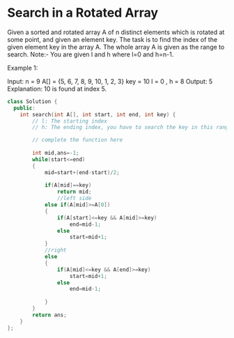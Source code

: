 # Search in a Rotated Array

Given a sorted and rotated array A of n distinct elements which is rotated at some point, and given an element key. The task is to find the index of the given element key in the array A. The whole array A is given as the range to search.
Note:- You are given l and h where l=0 and h=n-1.

Example 1:

Input:
n = 9
A[] = {5, 6, 7, 8, 9, 10, 1, 2, 3}
key = 10
l = 0 , h = 8
Output:
5
Explanation: 
10 is found at index 5.
```c++
class Solution {
  public:
    int search(int A[], int start, int end, int key) {
        // l: The starting index
        // h: The ending index, you have to search the key in this range

        // complete the function here
        
        int mid,ans=-1;
        while(start<=end)
        {
            mid=start+(end-start)/2;
            
            if(A[mid]==key)
                return mid;
                //left side
            else if(A[mid]>=A[0])
            {
                if(A[start]<=key && A[mid]>=key)
                    end=mid-1;
                else
                    start=mid+1;
            }
            //right
            else
            {
                if(A[mid]<=key && A[end]>=key)
                    start=mid+1;
                else
                    end=mid-1;
                
            }
        }
        return ans;
    }
};
```
